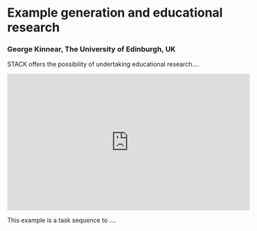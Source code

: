 # Example generation and educational research

### George Kinnear, The University of Edinburgh, UK


STACK offers the possibility of undertaking educational research....

<center>
<iframe class="embed-responsive-item" width="560" height="315" src="https://www.youtube.com/embed/Q_m-j5rZF6o" frameborder="0" allow="accelerometer; autoplay; encrypted-media; gyroscope; picture-in-picture" allowfullscreen></iframe>
</center>

This example is a task sequence to ....


